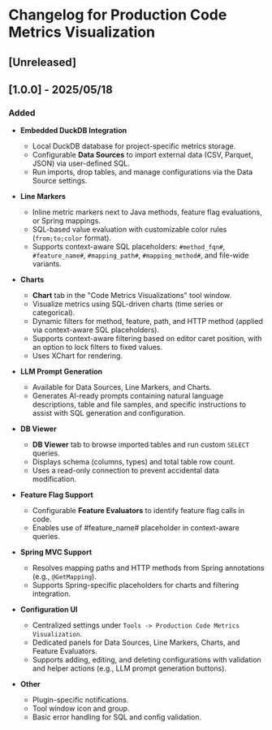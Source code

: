 <!-- Keep a Changelog guide -> https://keepachangelog.com -->

# Changelog for Production Code Metrics Visualization

## [Unreleased]

## [1.0.0] - 2025/05/18

### Added

- **Embedded DuckDB Integration**
    - Local DuckDB database for project-specific metrics storage.
    - Configurable **Data Sources** to import external data (CSV, Parquet, JSON) via user-defined SQL.
    - Run imports, drop tables, and manage configurations via the Data Source settings.

- **Line Markers**
    - Inline metric markers next to Java methods, feature flag evaluations, or Spring mappings.
    - SQL-based value evaluation with customizable color rules (`from;to;color` format).
    - Supports context-aware SQL placeholders: `#method_fqn#`, `#feature_name#`, `#mapping_path#`, `#mapping_method#`,
      and file-wide variants.

- **Charts**
    - **Chart** tab in the "Code Metrics Visualizations" tool window.
    - Visualize metrics using SQL-driven charts (time series or categorical).
    - Dynamic filters for method, feature, path, and HTTP method (applied via context-aware SQL placeholders).
    - Supports context-aware filtering based on editor caret position, with an option to lock filters to fixed values.
    - Uses XChart for rendering.

- **LLM Prompt Generation**
    - Available for Data Sources, Line Markers, and Charts.
    - Generates AI-ready prompts containing natural language descriptions, table and file samples, and specific
      instructions to assist with SQL generation and configuration.

- **DB Viewer**
    - **DB Viewer** tab to browse imported tables and run custom `SELECT` queries.
    - Displays schema (columns, types) and total table row count.
    - Uses a read-only connection to prevent accidental data modification.

- **Feature Flag Support**
    - Configurable **Feature Evaluators** to identify feature flag calls in code.
    - Enables use of #feature_name# placeholder in context-aware queries.

- **Spring MVC Support**
    - Resolves mapping paths and HTTP methods from Spring annotations (e.g., `@GetMapping`).
    - Supports Spring-specific placeholders for charts and filtering integration.

- **Configuration UI**
    - Centralized settings under `Tools -> Production Code Metrics Visualization`.
    - Dedicated panels for Data Sources, Line Markers, Charts, and Feature Evaluators.
    - Supports adding, editing, and deleting configurations with validation and helper actions (e.g., LLM prompt
      generation buttons).

- **Other**
    - Plugin-specific notifications.
    - Tool window icon and group.
    - Basic error handling for SQL and config validation.
